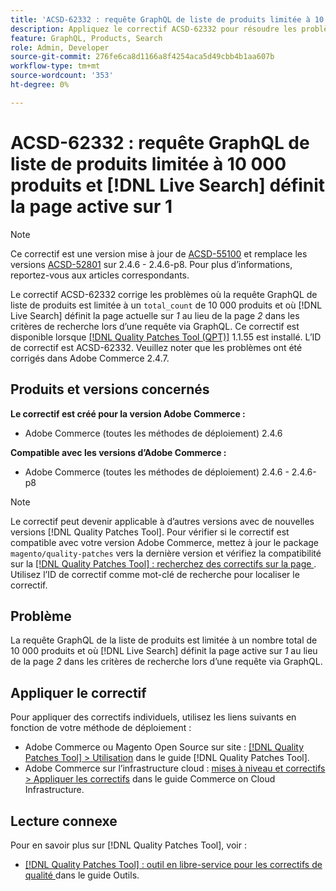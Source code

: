 ```yaml
---
title: 'ACSD-62332 : requête GraphQL de liste de produits limitée à 10 000 produits et  [!DNL Live Search] définit la page active sur 1'
description: Appliquez le correctif ACSD-62332 pour résoudre les problèmes Adobe Commerce où la requête GraphQL de la liste de produits est limitée à un nombre total de 10 000 produits et où  [!DNL Live Search] définit la page actuelle sur *1* au lieu de la page *2* dans les critères de recherche lors d’une requête via GraphQL.
feature: GraphQL, Products, Search
role: Admin, Developer
source-git-commit: 276fe6ca8d1166a8f4254aca5d49cbb4b1aa607b
workflow-type: tm+mt
source-wordcount: '353'
ht-degree: 0%

---
```


# ACSD-62332 : requête GraphQL de liste de produits limitée à 10 000 produits et [!DNL Live Search] définit la page active sur 1

>[!NOTE]
>
>Ce correctif est une version mise à jour de [ACSD-55100](/help/tools/quality-patches-tool/patches-available-in-qpt/v1-1-46/acsd-55100-graphql-does-not-return-products-beyond-10k-in-the-search-results.md) et remplace les versions [ACSD-52801](/help/tools/quality-patches-tool/patches-available-in-qpt/v1-1-40/acsd-52801-graphql-product-filter-query-not-showing-partial-match-results.md) sur 2.4.6 - 2.4.6-p8. Pour plus d’informations, reportez-vous aux articles correspondants.

Le correctif ACSD-62332 corrige les problèmes où la requête GraphQL de liste de produits est limitée à un `total_count` de 10 000 produits et où [!DNL Live Search] définit la page actuelle sur *1* au lieu de la page *2* dans les critères de recherche lors d’une requête via GraphQL. Ce correctif est disponible lorsque [[!DNL Quality Patches Tool (QPT)]](/help/tools/quality-patches-tool/quality-patches-tool-to-self-serve-quality-patches.md) 1.1.55 est installé. L’ID de correctif est ACSD-62332. Veuillez noter que les problèmes ont été corrigés dans Adobe Commerce 2.4.7.

## Produits et versions concernés

**Le correctif est créé pour la version Adobe Commerce :**

* Adobe Commerce (toutes les méthodes de déploiement) 2.4.6

**Compatible avec les versions d’Adobe Commerce :**

* Adobe Commerce (toutes les méthodes de déploiement) 2.4.6 - 2.4.6-p8

>[!NOTE]
>
>Le correctif peut devenir applicable à d’autres versions avec de nouvelles versions [!DNL Quality Patches Tool]. Pour vérifier si le correctif est compatible avec votre version Adobe Commerce, mettez à jour le package `magento/quality-patches` vers la dernière version et vérifiez la compatibilité sur la [[!DNL Quality Patches Tool] : recherchez des correctifs sur la page ](https://experienceleague.adobe.com/tools/commerce-quality-patches/index.html). Utilisez l’ID de correctif comme mot-clé de recherche pour localiser le correctif.

## Problème

La requête GraphQL de la liste de produits est limitée à un nombre total de 10 000 produits et où [!DNL Live Search] définit la page active sur *1* au lieu de la page *2* dans les critères de recherche lors d’une requête via GraphQL.

## Appliquer le correctif

Pour appliquer des correctifs individuels, utilisez les liens suivants en fonction de votre méthode de déploiement :

* Adobe Commerce ou Magento Open Source sur site : [[!DNL Quality Patches Tool] > Utilisation](/help/tools/quality-patches-tool/usage.md) dans le guide [!DNL Quality Patches Tool].
* Adobe Commerce sur l’infrastructure cloud : [mises à niveau et correctifs > Appliquer les correctifs](https://experienceleague.adobe.com/docs/commerce-cloud-service/user-guide/develop/upgrade/apply-patches.html) dans le guide Commerce on Cloud Infrastructure.


## Lecture connexe

Pour en savoir plus sur [!DNL Quality Patches Tool], voir :

* [[!DNL Quality Patches Tool] : outil en libre-service pour les correctifs de qualité ](/help/tools/quality-patches-tool/quality-patches-tool-to-self-serve-quality-patches.md) dans le guide Outils.
